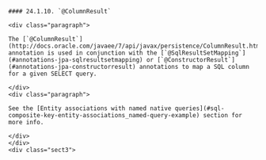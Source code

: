     #### 24.1.10. `@ColumnResult`

    <div class="paragraph">

    The [`@ColumnResult`](http://docs.oracle.com/javaee/7/api/javax/persistence/ColumnResult.html) annotation is used in conjunction with the [`@SqlResultSetMapping`](#annotations-jpa-sqlresultsetmapping) or [`@ConstructorResult`](#annotations-jpa-constructorresult) annotations to map a SQL column for a given SELECT query.

    </div>
    <div class="paragraph">

    See the [Entity associations with named native queries](#sql-composite-key-entity-associations_named-query-example) section for more info.

    </div>
    </div>
    <div class="sect3">